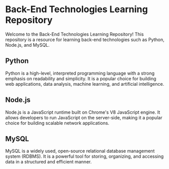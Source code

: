 # Back-End Technologies Learning Repository

Welcome to the Back-End Technologies Learning Repository! This repository is a resource for learning back-end technologies such as Python, Node.js, and MySQL.

## Python

Python is a high-level, interpreted programming language with a strong emphasis on readability and simplicity. It is a popular choice for building web applications, data analysis, machine learning, and artificial intelligence.

## Node.js

Node.js is a JavaScript runtime built on Chrome's V8 JavaScript engine. It allows developers to run JavaScript on the server-side, making it a popular choice for building scalable network applications.

## MySQL

MySQL is a widely used, open-source relational database management system (RDBMS). It is a powerful tool for storing, organizing, and accessing data in a structured and efficient manner.
